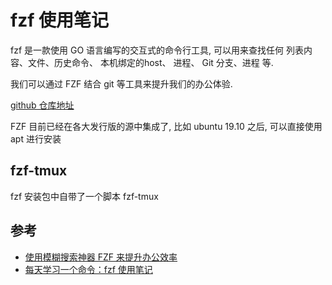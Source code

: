 # fzf 使用笔记

fzf 是一款使用 GO 语言编写的交互式的命令行工具, 可以用来查找任何 列表内容、文件、历史命令、 本机绑定的host、 进程、 Git 分支、进程 等.

我们可以通过 FZF 结合 git 等工具来提升我们的办公体验.

[github 仓库地址](https://github.com/junegunn/fzf)

FZF 目前已经在各大发行版的源中集成了, 比如 ubuntu 19.10 之后, 可以直接使用 apt 进行安装


## fzf-tmux

fzf 安装包中自带了一个脚本 fzf-tmux

## 参考

- [使用模糊搜索神器 FZF 来提升办公效率](https://oskernellab.com/2021/02/15/2021/0215-0001-Using_FZF_to_Improve_Productivity/)
- [每天学习一个命令：fzf 使用笔记](https://www.cnblogs.com/guolongnv/articles/16211433.html)